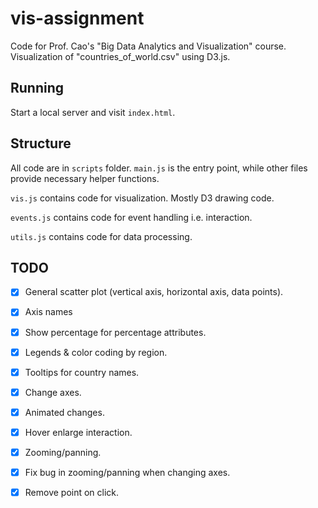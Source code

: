 # vis-assignment
Code for Prof. Cao's "Big Data Analytics and Visualization" course. Visualization of "countries_of_world.csv" using D3.js.

## Running
Start a local server and visit `index.html`.

## Structure
All code are in `scripts` folder. `main.js` is the entry point, while other files provide necessary helper functions.

`vis.js` contains code for visualization. Mostly D3 drawing code.

`events.js` contains code for event handling i.e. interaction.

`utils.js` contains code for data processing.

## TODO
- [X] General scatter plot (vertical axis, horizontal axis, data points).
- [X] Axis names
- [X] Show percentage for percentage attributes.
- [X] Legends & color coding by region.
- [X] Tooltips for country names.
- [X] Change axes.
- [X] Animated changes.
- [X] Hover enlarge interaction.
- [X] Zooming/panning.
- [X] Fix bug in zooming/panning when changing axes.
- [X] Remove point on click.

